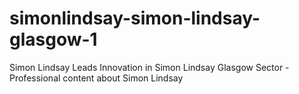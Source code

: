 # simonlindsay-simon-lindsay-glasgow-1
Simon Lindsay Leads Innovation in Simon Lindsay Glasgow Sector - Professional content about Simon Lindsay
